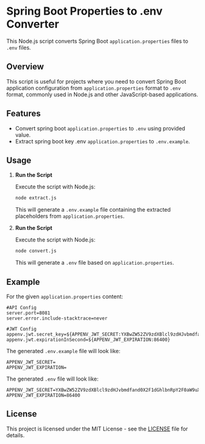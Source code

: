 # Spring Boot Properties to .env Converter

This Node.js script converts Spring Boot `application.properties` files to `.env` files.

## Overview

This script is useful for projects where you need to convert Spring Boot application configuration from `application.properties` format to `.env` format, commonly used in Node.js and other JavaScript-based applications.

## Features

- Convert spring boot `application.properties` to `.env` using provided value.
- Extract spring boot key .env `application.properties` to `.env.example`.

## Usage

<!-- 1. **Install Dependencies**

   Ensure you have Node.js installed. Install project dependencies using npm:

   ```bash
   npm install
   ``` -->

1. **Run the Script**

   Execute the script with Node.js:

   ```bash
   node extract.js
   ```

   This will generate a `.env.example` file containing the extracted placeholders from `application.properties`.

2. **Run the Script**

   Execute the script with Node.js:

   ```bash
   node convert.js
   ```

   This will generate a `.env` file based on `application.properties`.

## Example

For the given `application.properties` content:

```properties
#API Config
server.port=8081
server.error.include-stacktrace=never

#JWT Config
appenv.jwt.secret_key=${APPENV_JWT_SECRET:YXBwZW52ZV9zdXBlcl9zdHJvbmdfand0X2F1dGhlbnRpY2F0aW9uX3Rva2Vu}
appenv.jwt.expirationInSecond=${APPENV_JWT_EXPIRATION:86400}
```

The generated `.env.example` file will look like:

```env
APPENV_JWT_SECRET=
APPENV_JWT_EXPIRATION=
```

The generated `.env` file will look like:

```env
APPENV_JWT_SECRET=YXBwZW52ZV9zdXBlcl9zdHJvbmdfand0X2F1dGhlbnRpY2F0aW9uX3Rva2Vu
APPENV_JWT_EXPIRATION=86400
```

## License

This project is licensed under the MIT License - see the [LICENSE](LICENSE) file for details.

